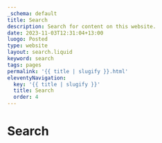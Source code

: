 ```yaml
---
_schema: default
title: Search
description: Search for content on this website.
date: 2023-11-03T12:31:04+13:00
luogo: Posted
type: website
layout: search.liquid
keyword: search
tags: pages
permalink: '{{ title | slugify }}.html'
eleventyNavigation:
  key: '{{ title | slugify }}'
  title: Search
  order: 4
---
```

# Search